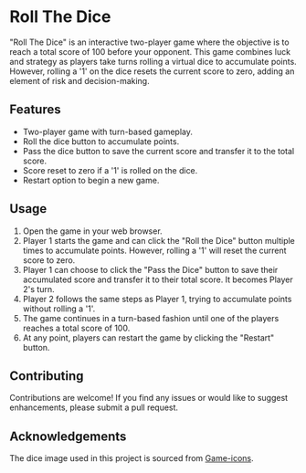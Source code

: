 # Roll The Dice

"Roll The Dice" is an interactive two-player game where the objective is to reach a total score of 100 before your opponent. This game combines luck and strategy as players take turns rolling a virtual dice to accumulate points. However, rolling a '1' on the dice resets the current score to zero, adding an element of risk and decision-making.

## Features

- Two-player game with turn-based gameplay.
- Roll the dice button to accumulate points.
- Pass the dice button to save the current score and transfer it to the total score.
- Score reset to zero if a '1' is rolled on the dice.
- Restart option to begin a new game.

## Usage

1.  Open the game in your web browser.
2.  Player 1 starts the game and can click the "Roll the Dice" button multiple times to accumulate points. However, rolling a '1' will reset the current score to zero.
3.  Player 1 can choose to click the "Pass the Dice" button to save their accumulated score and transfer it to their total score. It becomes Player 2's turn.
4.  Player 2 follows the same steps as Player 1, trying to accumulate points without rolling a '1'.
5.  The game continues in a turn-based fashion until one of the players reaches a total score of 100.
6.  At any point, players can restart the game by clicking the "Restart" button.

## Contributing

Contributions are welcome! If you find any issues or would like to suggest enhancements, please submit a pull request.

## Acknowledgements

The dice image used in this project is sourced from [Game-icons](https://game-icons.net).
